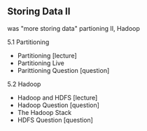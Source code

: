 ## Storing Data II

was "more storing data"
partioning II, Hadoop


5.1 Partitioning
  - Partitioning [lecture]
  - Partitioning Live
  - Parittioning Question [question]

5.2 Hadoop
  - Hadoop and HDFS [lecture]
  - Hadoop Question [question]
  - The Hadoop Stack
  - HDFS Question [question]


